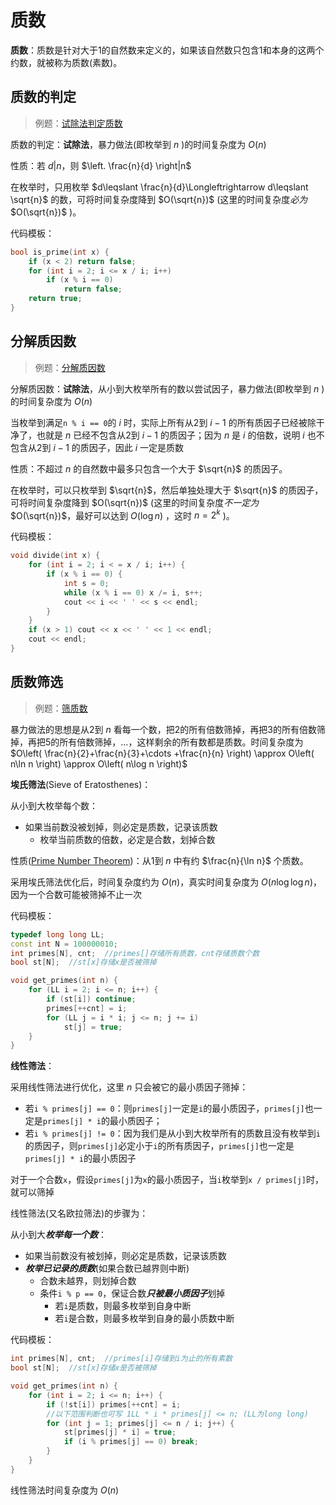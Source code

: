 # 质数

**质数**：质数是针对大于1的自然数来定义的，如果该自然数只包含1和本身的这两个约数，就被称为质数(素数)。

## 质数的判定

> 例题：[试除法判定质数](./trial_division.cpp)

质数的判定：**试除法**，暴力做法(即枚举到 $n$ )的时间复杂度为 $O(n)$

性质：若 $\left. d \right|n$，则 $\left. \frac{n}{d} \right|n$

在枚举时，只用枚举 $d\leqslant \frac{n}{d}\Longleftrightarrow d\leqslant \sqrt{n}$ 的数，可将时间复杂度降到 $O(\sqrt{n})$ (这里的时间复杂度*必为* $O(\sqrt{n})$ )。

代码模板：

```C++
bool is_prime(int x) {
    if (x < 2) return false;
    for (int i = 2; i <= x / i; i++)
        if (x % i == 0)
            return false;
    return true;
}
```

## 分解质因数

> 例题：[分解质因数](./factoring.cpp)

分解质因数：**试除法**，从小到大枚举所有的数以尝试因子，暴力做法(即枚举到 $n$ )的时间复杂度为 $O(n)$

当枚举到满足`n % i == 0`的 $i$ 时，实际上所有从2到 $i-1$ 的所有质因子已经被除干净了，也就是 $n$ 已经不包含从2到 $i-1$ 的质因子；因为 $n$ 是 $i$ 的倍数，说明 $i$ 也不包含从2到 $i-1$ 的质因子，因此 $i$ 一定是质数

性质：不超过 $n$ 的自然数中最多只包含一个大于 $\sqrt{n}$ 的质因子。

在枚举时，可以只枚举到 $\sqrt{n}$，然后单独处理大于 $\sqrt{n}$ 的质因子，可将时间复杂度降到 $O(\sqrt{n})$ (这里的时间复杂度*不一定为* $O(\sqrt{n})$，最好可以达到 $O(\log n)$ ，这时 $n=2^k$ )。

代码模板：

```C++
void divide(int x) {
    for (int i = 2; i < = x / i; i++) {
        if (x % i == 0) {
            int s = 0;
            while (x % i == 0) x /= i, s++;
            cout << i << ' ' << s << endl;
        }
    }
    if (x > 1) cout << x << ' ' << 1 << endl;
    cout << endl;
}
```

## 质数筛选

> 例题：[筛质数](./prime_counting.cpp)

暴力做法的思想是从2到 $n$ 看每一个数，把2的所有倍数筛掉，再把3的所有倍数筛掉，再把5的所有倍数筛掉，...，这样剩余的所有数都是质数。时间复杂度为 $O\left( \frac{n}{2}+\frac{n}{3}+\cdots +\frac{n}{n} \right) \approx O\left( n\ln n \right) \approx O\left( n\log n \right)$

**埃氏筛法**(Sieve of Eratosthenes)：

从小到大枚举每个数：

- 如果当前数没被划掉，则必定是质数，记录该质数
  - 枚举当前质数的倍数，必定是合数，划掉合数

性质([Prime Number Theorem](https://en.wikipedia.org/wiki/Prime_number_theorem))：从1到 $n$ 中有约 $\frac{n}{\ln n}$ 个质数。

采用埃氏筛法优化后，时间复杂度约为 $O(n)$，真实时间复杂度为 $O(n\log \log n)$，因为一个合数可能被筛掉不止一次

代码模板：

```C++
typedef long long LL;
const int N = 100000010;
int primes[N], cnt;  //primes[]存储所有质数，cnt存储质数个数
bool st[N];  //st[x]存储x是否被筛掉

void get_primes(int n) {
    for (LL i = 2; i <= n; i++) {
        if (st[i]) continue;
        primes[++cnt] = i;
        for (LL j = i * i; j <= n; j += i)
            st[j] = true;
    }
}
```

**线性筛法**：

采用线性筛法进行优化，这里 $n$ 只会被它的最小质因子筛掉：

- 若`i % primes[j] == 0`：则`primes[j]`一定是`i`的最小质因子，`primes[j]`也一定是`primes[j] * i`的最小质因子；
- 若`i % primes[j] != 0`：因为我们是从小到大枚举所有的质数且没有枚举到`i`的质因子，则`primes[j]`必定小于`i`的所有质因子，`primes[j]`也一定是`primes[j] * i`的最小质因子

对于一个合数`x`，假设`primes[j]`为`x`的最小质因子，当`i`枚举到`x / primes[j]`时，就可以筛掉

线性筛法(又名欧拉筛法)的步骤为：

从小到大***枚举每一个数***：

- 如果当前数没有被划掉，则必定是质数，记录该质数
- ***枚举已记录的质数***(如果合数已越界则中断)
  - 合数未越界，则划掉合数
  - 条件`i % p == 0`，保证合数***只被最小质因子***划掉
    - 若`i`是质数，则最多枚举到自身中断
    - 若`i`是合数，则最多枚举到自身的最小质数中断

代码模板：

```C++
int primes[N], cnt;  //primes[i]存储到i为止的所有素数
bool st[N];  //st[x]存储x是否被筛掉

void get_primes(int n) {
    for (int i = 2; i <= n; i++) {
        if (!st[i]) primes[++cnt] = i;
        //以下范围判断也可写 1LL * i * primes[j] <= n; (LL为long long)
        for (int j = 1; primes[j] <= n / i; j++) {
            st[primes[j] * i] = true;
            if (i % primes[j] == 0) break;
        }
    }
}
```

线性筛法时间复杂度为 $O(n)$
